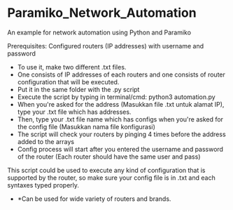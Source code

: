 # Paramiko_Network_Automation
An example for network automation using Python and Paramiko

Prerequisites: Configured routers (IP addresses) with username and password

* To use it, make two different .txt files.
* One consists of IP addresses of each routers and one consists of router configuration that will be executed.
* Put it in the same folder with the .py script
* Execute the script by typing in terminal/cmd: python3 automation.py
* When you're asked for the address (Masukkan file .txt untuk alamat IP), type your .txt file which has addresses.
* Then, type your .txt file name which has configs when you're asked for the config file (Masukkan nama file konfigurasi)
* The script will check your routers by pinging 4 times before the address added to the arrays
* Config process will start after you entered the username and password of the router (Each router should have the same user and pass)

This script could be used to execute any kind of configuration that is supported by the router, so make sure your config file is in .txt and each syntaxes typed properly.

* *Can be used for wide variety of routers and brands.
